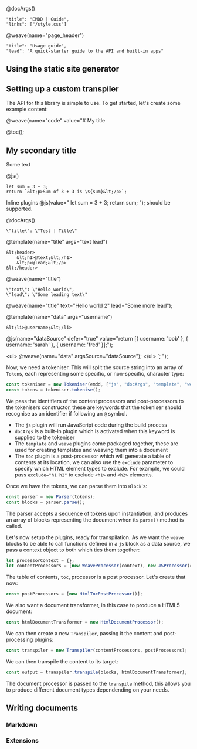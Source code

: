 @docArgs()
```
"title": "EMDD | Guide", 
"links": ["/style.css"]
```

@weave(name="page_header")
```
"title": "Usage guide",
"lead": "A quick-starter guide to the API and built-in apps"
```

## Using the static site generator

## Setting up a custom transpiler

The API for this library is simple to use. To get started, let's create some example content:

@weave(name="code" value="# My title

@toc();

## My secondary title

Some text

@js()
```
let sum = 3 + 3;
return `&lt;p>Sum of 3 + 3 is \${sum}&lt;/p>`;
```

Inline plugins @js(value=\"
  let sum = 3 + 3; 
  return sum;
\"); should be supported.

@docArgs()
```
\"title\": \"Test | Title\"
```

@template(name=\"title\" args=\"text lead\")
```
&lt;header>
    &lt;h1>@text;&lt;/h1>
    &lt;p>@lead;&lt;/p>
&lt;/header>
```

@weave(name=\"title\")
```
\"text\": \"Hello world\",
\"lead\": \"Some leading text\"
```

@weave(name=\"title\" text=\"Hello world 2\" lead=\"Some more lead\");

@template(name=\"data\" args=\"username\")
```
&lt;li>@username;&lt;/li>
```

@js(name=\"dataSource\" defer=\"true\" value=\"return [{ username: 'bob' }, { username: 'sarah' }, { username: 'fred' }];\");

&lt;ul>
@weave(name=\"data\" argsSource=\"dataSource\");
&lt;/ul>
`;
");

Now, we need a tokeniser. This will split the source string into an array of `Token`s, each representing some specific, or non-specific, character type:

```js
const tokeniser = new Tokeniser(emdd, ["js", "docArgs", "template", "weave", "toc"]);
const tokens = tokeniser.tokenise();
```

We pass the identifiers of the content processors and post-processors to the tokenisers constructor, these are keywords that the tokeniser should recognise as an identifier if following an `@` symbol.

- The `js` plugin will run JavaScript code during the build process
- `docArgs` is a built-in plugin which is activated when this keyword is supplied to the tokeniser
- The `template` and `weave` plugins come packaged together, these are used for creating templates and weaving them into a document
- The `toc` plugin is a post-processor which will generate a table of contents at its location, we can also use the `exclude` parameter to specify which HTML element types to exclude. For example, we could pass `exclude="h1 h2"` to exclude `<h1>` and `<h2>` elements.

Once we have the tokens, we can parse them into `Block`'s:

```js
const parser = new Parser(tokens);
const blocks = parser.parse();
```

The parser accepts a sequence of tokens upon instantiation, and produces an array of blocks representing the document when its `parse()` method is called.

Let's now setup the plugins, ready for transpilation. As we want the `weave` blocks to be able to call functions defined in a `js` block as a data source, we pass a context object to both which ties them together:

```js
let processorContext = {};
let contentProcessors = [new WeaveProcessor(context), new JSProcessor(context)];
```

The table of contents, `toc`, processor is a post processor. Let's create that now:

```js
const postProcessors = [new HtmlTocPostProcessor()];
```

We also want a document transformer, in this case to produce a HTML5 document:

```js
const htmlDocumentTransformer = new HtmlDocumentProcessor();
```

We can then create a new `Transpiler`, passing it the content and post-processing plugins:

```js
const transpiler = new Transpiler(contentProcessors, postProcessors);
```

We can then transpile the content to its target:

```js
const output = transpiler.transpile(blocks, htmlDocumentTransformer);
```

The document processor is passed to the `transpile` method, this allows you to produce different document types dependending on your needs.

## Writing documents

### Markdown

### Extensions